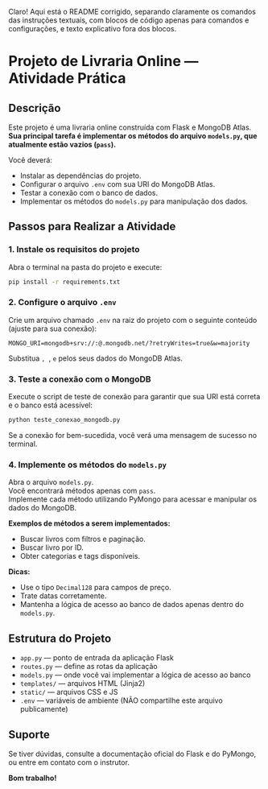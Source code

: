 Claro! Aqui está o README corrigido, separando claramente os comandos das instruções textuais, com blocos de código apenas para comandos e configurações, e texto explicativo fora dos blocos.

# Projeto de Livraria Online — Atividade Prática

## Descrição

Este projeto é uma livraria online construída com Flask e MongoDB Atlas.  
**Sua principal tarefa é implementar os métodos do arquivo `models.py`, que atualmente estão vazios (`pass`).**

Você deverá:

- Instalar as dependências do projeto.
- Configurar o arquivo `.env` com sua URI do MongoDB Atlas.
- Testar a conexão com o banco de dados.
- Implementar os métodos do `models.py` para manipulação dos dados.

## Passos para Realizar a Atividade

### 1. Instale os requisitos do projeto

Abra o terminal na pasta do projeto e execute:

```bash
pip install -r requirements.txt
```

### 2. Configure o arquivo `.env`

Crie um arquivo chamado `.env` na raiz do projeto com o seguinte conteúdo (ajuste para sua conexão):

```
MONGO_URI=mongodb+srv://:@.mongodb.net/?retryWrites=true&w=majority
```

Substitua ``, ``, `` e `` pelos seus dados do MongoDB Atlas.

### 3. Teste a conexão com o MongoDB

Execute o script de teste de conexão para garantir que sua URI está correta e o banco está acessível:

```bash
python teste_conexao_mongodb.py
```

Se a conexão for bem-sucedida, você verá uma mensagem de sucesso no terminal.

### 4. Implemente os métodos do `models.py`

Abra o arquivo `models.py`.  
Você encontrará métodos apenas com `pass`.  
Implemente cada método utilizando PyMongo para acessar e manipular os dados do MongoDB.

**Exemplos de métodos a serem implementados:**

- Buscar livros com filtros e paginação.
- Buscar livro por ID.
- Obter categorias e tags disponíveis.

**Dicas:**
- Use o tipo `Decimal128` para campos de preço.
- Trate datas corretamente.
- Mantenha a lógica de acesso ao banco de dados apenas dentro do `models.py`.

## Estrutura do Projeto

- `app.py` — ponto de entrada da aplicação Flask
- `routes.py` — define as rotas da aplicação
- `models.py` — onde você vai implementar a lógica de acesso ao banco
- `templates/` — arquivos HTML (Jinja2)
- `static/` — arquivos CSS e JS
- `.env` — variáveis de ambiente (NÃO compartilhe este arquivo publicamente)

## Suporte

Se tiver dúvidas, consulte a documentação oficial do Flask e do PyMongo, ou entre em contato com o instrutor.

**Bom trabalho!**